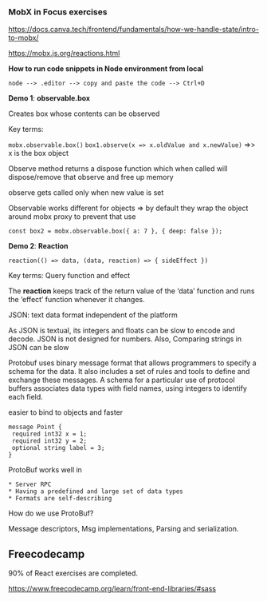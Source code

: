
### MobX in Focus exercises

https://docs.canva.tech/frontend/fundamentals/how-we-handle-state/intro-to-mobx/

https://mobx.js.org/reactions.html

**How to run code snippets in Node environment from local**

```node --> .editor --> copy and paste the code --> Ctrl+D```

**Demo 1**: **observable.box**

Creates box whose contents can be observed

Key terms: 

```mobx.observable.box()```
```box1.observe(x => x.oldValue and x.newValue)``` =>> x is the box object

Observe method returns a dispose function which when called will dispose/remove that observe and free up memory

observe gets called only when new value is set

Observable works different for objects => by default they wrap the object around mobx proxy to prevent that use

```const box2 = mobx.observable.box({ a: 7 }, { deep: false });```


**Demo 2**: **Reaction**

```reaction(() => data, (data, reaction) => { sideEffect })```

Key terms: Query function and effect

The **reaction** keeps track of the return value of the ‘data’ function and runs the ‘effect’ function whenever it changes.

JSON: text data format independent of the platform

As JSON is textual, its integers and floats can be slow to encode and decode. JSON is not designed for numbers. Also, Comparing strings in JSON can be slow

Protobuf uses binary message format that allows programmers to specify a schema for the data. It also includes a set of rules and tools to define and exchange these messages.
A schema for a particular use of protocol buffers associates data types with field names, using integers to identify each field.

easier to bind to objects and faster

```
message Point {
 required int32 x = 1;
 required int32 y = 2;
 optional string label = 3;
}
```

ProtoBuf works well in 

    * Server RPC
    * Having a predefined and large set of data types
    * Formats are self-describing

How do we use ProtoBuf?

Message descriptors, Msg implementations, Parsing and serialization.

## Freecodecamp

90% of React exercises are completed.

https://www.freecodecamp.org/learn/front-end-libraries/#sass

